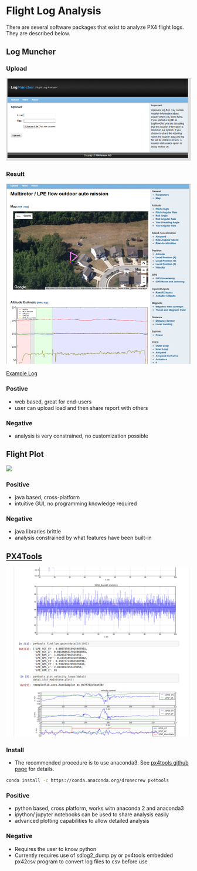# Flight Log Analysis

There are several software packages that exist to analyze PX4 flight logs. They are described below.

## Log Muncher

### Upload

![](images/flight_log_analysis/logmuncher.png)

### Result

![](images/flight_log_analysis/log-muncher-result.png)

[Example Log](http://logs.uaventure.com/view/KwTFDaheRueMNmFRJQ3huH)

### Postive
*  web based, great for end-users
*  user can upload load and then share report with others

### Negative
* analysis is very constrained, no customization possible

## Flight Plot

![](https://pixhawk.org/_media/dev/flightplot-0.2.16-screenshot.png)

### Positive
* java based, cross-platform
* intuitive GUI, no programming knowledge required

### Negative
* java libraries brittle
* analysis constrained by what features have been built-in

## [PX4Tools](https://github.com/dronecrew/px4tools)

![](images/flight_log_analysis/px4tools.png)

### Install

* The recommended procedure is to use anaconda3. See [px4tools github page](https://github.com/dronecrew/px4tools) for details.

```bash
conda install -c https://conda.anaconda.org/dronecrew px4tools
```

### Positive
* python based, cross platform, works witn anaconda 2 and anaconda3
* ipython/ jupyter notebooks can be used to share analysis easily
* advanced plotting capabilities to allow detailed analysis

### Negative
* Requires the user to know python
* Currently requires use of sdlog2_dump.py or px4tools embedded px42csv program to convert log files to csv before use